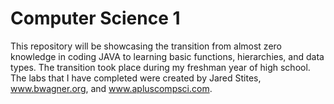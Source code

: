 # Computer Science 1
This repository will be showcasing the transition from almost zero knowledge in coding JAVA to learning basic functions, hierarchies, and data types. The transition took place during my freshman year of high school. The labs that I have completed were created by Jared Stites, www.bwagner.org, and www.apluscompsci.com.
